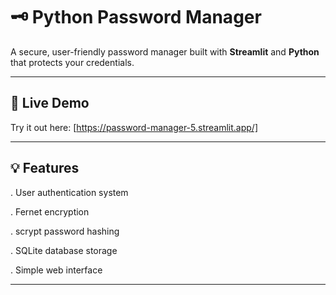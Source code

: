  # 🗝️ Python Password Manager
  
A secure, user-friendly password manager built with **Streamlit** and **Python** that protects your credentials.

---

## 🚀 Live Demo

Try it out here: [https://password-manager-5.streamlit.app/]

---

## 💡 Features

. User authentication system

. Fernet encryption

. scrypt password hashing

. SQLite database storage

. Simple web interface

---

